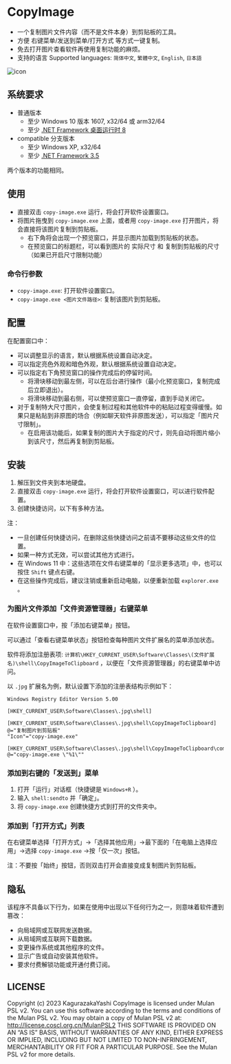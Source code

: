 # CopyImage

- 一个复制图片文件内容（而不是文件本身）到剪贴板的工具。
- 方便 右键菜单/发送到菜单/打开方式 等方式一键复制。
- 免去打开图片查看软件再使用复制功能的麻烦。
- 支持的语言 Supported languages: `简体中文`, `繁體中文`, `English`, `日本語`

![icon](copy-image/ico/copy-image-1.ico)

## 系统要求

- 普通版本
  - 至少 Windows 10 版本 1607, x32/64 或 arm32/64
  - 至少 [.NET Framework 桌面运行时 8](https://dotnet.microsoft.com/zh-cn/download/dotnet/8.0)
- compatible 分支版本
  - 至少 Windows XP, x32/64
  - 至少 [.NET Framework 3.5](https://dotnet.microsoft.com/zh-cn/download/dotnet-framework/net35-sp1)

两个版本的功能相同。

## 使用

- 直接双击 `copy-image.exe` 运行，将会打开软件设置窗口。
- 将图片拖曳到 `copy-image.exe` 上面，或者用 `copy-image.exe` 打开图片，将会直接将该图片复制到剪贴板。
  - 右下角将会出现一个预览窗口，并显示图片加载到剪贴板的状态。
  - 在预览窗口的标题栏，可以看到图片的 实际尺寸 和 复制到剪贴板的尺寸（如果已开启尺寸限制功能）

### 命令行参数

- `copy-image.exe`: 打开软件设置窗口。
- `copy-image.exe <图片文件路径>`: 复制该图片到剪贴板。 

## 配置

在配置窗口中：

- 可以调整显示的语言，默认根据系统设置自动决定。
- 可以指定亮色外观和暗色外观，默认根据系统设置自动决定。
- 可以指定右下角预览窗口的操作完成后的停留时间。
  - 将滑块移动到最左侧，可以在后台进行操作（最小化预览窗口，复制完成后立即退出）。
  - 将滑块移动到最右侧，可以使预览窗口一直停留，直到手动关闭它。
- 对于复制特大尺寸图片，会使复制过程和其他软件中的粘贴过程变得缓慢。如果只是粘贴到非原图的场合（例如聊天软件非原图发送），可以指定「图片尺寸限制」。
  - 在启用该功能后，如果复制的图片大于指定的尺寸，则先自动将图片缩小到该尺寸，然后再复制到剪贴板。

## 安装

1. 解压到文件夹到本地硬盘。
2. 直接双击 `copy-image.exe` 运行，将会打开软件设置窗口，可以进行软件配置。
3. 创建快捷访问，以下有多种方法。

注：
- 一旦创建任何快捷访问，在删除这些快捷访问之前请不要移动这些文件的位置。
- 如果一种方式无效，可以尝试其他方式进行。
- 在 Windows 11 中：这些选项在文件右键菜单的「显示更多选项」中，也可以按住 `Shift` 键点右键。
- 在这些操作完成后，建议注销或重新启动电脑，以便重新加载 `explorer.exe` 。

### 为图片文件添加「文件资源管理器」右键菜单

在软件设置窗口中，按「添加右键菜单」按钮。

可以通过「查看右键菜单状态」按钮检查每种图片文件扩展名的菜单添加状态。

软件将添加注册表项: `计算机\HKEY_CURRENT_USER\Software\Classes\(文件扩展名)\shell\CopyImageToClipboard` ，以便在「文件资源管理器」的右键菜单中访问。

以 `.jpg` 扩展名为例，默认设置下添加的注册表结构示例如下：

```reg
Windows Registry Editor Version 5.00

[HKEY_CURRENT_USER\Software\Classes\.jpg\shell]

[HKEY_CURRENT_USER\Software\Classes\.jpg\shell\CopyImageToClipboard]
@="复制图片到剪贴板"
"Icon"="copy-image.exe"

[HKEY_CURRENT_USER\Software\Classes\.jpg\shell\CopyImageToClipboard\command]
@="copy-image.exe \"%1\""
```

### 添加到右键的「发送到」菜单

1. 打开「运行」对话框（快捷键是 `Windows+R` ）。
2. 输入 `shell:sendto` 并「确定」。
3. 将 `copy-image.exe` 创建快捷方式到打开的文件夹中。

### 添加到「打开方式」列表

在右键菜单选择「打开方式」→「选择其他应用」→最下面的「在电脑上选择应用」→选择 `copy-image.exe` →按「仅一次」按钮。

注：不要按「始终」按钮，否则双击打开会直接变成复制图片到剪贴板。

## 隐私

该程序不具备以下行为，如果在使用中出现以下任何行为之一，则意味着软件遭到篡改：

- 向局域网或互联网发送数据。
- 从局域网或互联网下载数据。
- 变更操作系统或其他程序的文件。
- 显示广告或自动安装其他软件。
- 要求付费解锁功能或开通付费订阅。

## LICENSE

Copyright (c) 2023 KagurazakaYashi CopyImage is licensed under Mulan PSL v2. You can use this software according to the terms and conditions of the Mulan PSL v2. You may obtain a copy of Mulan PSL v2 at: http://license.coscl.org.cn/MulanPSL2 THIS SOFTWARE IS PROVIDED ON AN “AS IS” BASIS, WITHOUT WARRANTIES OF ANY KIND, EITHER EXPRESS OR IMPLIED, INCLUDING BUT NOT LIMITED TO NON-INFRINGEMENT, MERCHANTABILITY OR FIT FOR A PARTICULAR PURPOSE. See the Mulan PSL v2 for more details.
